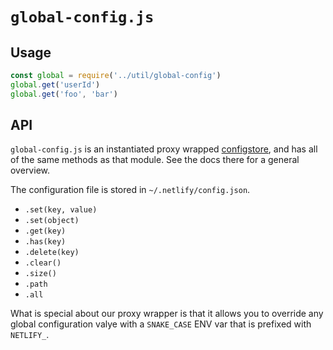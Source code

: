 # `global-config.js`

## Usage

```js
const global = require('../util/global-config')
global.get('userId')
global.get('foo', 'bar')
```

## API

`global-config.js` is an instantiated proxy wrapped [configstore](https://github.com/yeoman/configstore), and has all of the same methods as that module.  See the docs there for a general overview.

The configuration file is stored in `~/.netlify/config.json`.

- `.set(key, value)`
- `.set(object)`
- `.get(key)`
- `.has(key)`
- `.delete(key)`
- `.clear()`
- `.size()`
- `.path`
- `.all`

What is special about our proxy wrapper is that it allows you to override any global configuration valye with a `SNAKE_CASE` ENV var that is prefixed with `NETLIFY_`.

